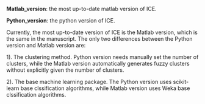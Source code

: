 **Matlab_version**: the most up-to-date matlab version of ICE.

**Python_version**: the python version of ICE. 

Currently, the most up-to-date version of ICE is the Matlab version, which is the same in the manuscript. The only two differences between the Python version and Matlab version are:

1). The clustering method. Python version needs manually set the number of clusters, while the Matlab version automatically generates fuzzy clusters without explicitly given the number of clusters.

2). The base machine learning package. The Python version uses scikit-learn base clssification algorithms, while Matlab version uses Weka base clssification algorithms.

